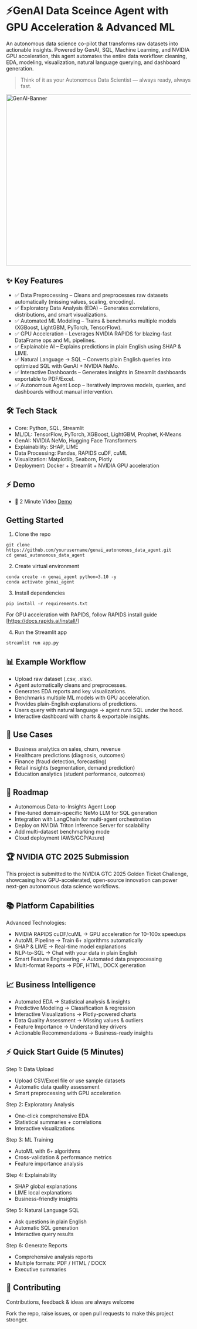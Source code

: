 # ⚡GenAI Data Sceince Agent with GPU Acceleration & Advanced ML

An autonomous data science co-pilot that transforms raw datasets into actionable insights.
Powered by GenAI, SQL, Machine Learning, and NVIDIA GPU acceleration, this agent automates the entire data workflow: cleaning, EDA, modeling, visualization, natural language querying, and dashboard generation.

> Think of it as your Autonomous Data Scientist — always ready, always fast.
<img width="1024" height="466" alt="GenAI-Banner" src="https://github.com/user-attachments/assets/897b5900-df95-4948-96f9-98f4bf1fea62" />

## ✨ Key Features
- ✅ Data Preprocessing – Cleans and preprocesses raw datasets automatically (missing values, scaling, encoding).
- ✅ Exploratory Data Analysis (EDA) – Generates correlations, distributions, and smart visualizations.
- ✅ Automated ML Modeling – Trains & benchmarks multiple models (XGBoost, LightGBM, PyTorch, TensorFlow).
- ✅ GPU Acceleration – Leverages NVIDIA RAPIDS for blazing-fast DataFrame ops and ML pipelines.
- ✅ Explainable AI – Explains predictions in plain English using SHAP & LIME.
- ✅ Natural Language → SQL – Converts plain English queries into optimized SQL with GenAI + NVIDIA NeMo.
- ✅ Interactive Dashboards – Generates insights in Streamlit dashboards exportable to PDF/Excel.
- ✅ Autonomous Agent Loop – Iteratively improves models, queries, and dashboards without manual intervention.

## 🛠️ Tech Stack
- Core: Python, SQL, Streamlit
- ML/DL: TensorFlow, PyTorch, XGBoost, LightGBM, Prophet, K-Means
- GenAI: NVIDIA NeMo, Hugging Face Transformers
- Explainability: SHAP, LIME
- Data Processing: Pandas, RAPIDS cuDF, cuML
- Visualization: Matplotlib, Seaborn, Plotly
- Deployment: Docker + Streamlit + NVIDIA GPU acceleration

## ⚡ Demo
- 🎥 2 Minute Video
<a href="https://github.com/shakeel-data/genai-autonomous-data-agent/blob/main/demo/Demo-video.mp4">Demo</a>

## Getting Started
1. Clone the repo
```terminal
git clone https://github.com/yourusername/genai_autonomous_data_agent.git
cd genai_autonomous_data_agent
```

2. Create virtual environment
```terminal
conda create -n genai_agent python=3.10 -y
conda activate genai_agent
```

3. Install dependencies
```terminal
pip install -r requirements.txt
```
For GPU acceleration with RAPIDS, follow RAPIDS install guide [https://docs.rapids.ai/install/]

4. Run the Streamlit app
```terminal
streamlit run app.py
```

## 📊 Example Workflow
- Upload raw dataset (.csv, .xlsx).
- Agent automatically cleans and preprocesses.
- Generates EDA reports and key visualizations.
- Benchmarks multiple ML models with GPU acceleration.
- Provides plain-English explanations of predictions.
- Users query with natural language → agent runs SQL under the hood.
- Interactive dashboard with charts & exportable insights.

## 📌 Use Cases
- Business analytics on sales, churn, revenue
- Healthcare predictions (diagnosis, outcomes)
- Finance (fraud detection, forecasting)
- Retail insights (segmentation, demand prediction)
- Education analytics (student performance, outcomes)

## 🔮 Roadmap
 - Autonomous Data-to-Insights Agent Loop
 - Fine-tuned domain-specific NeMo LLM for SQL generation
 - Integration with LangChain for multi-agent orchestration
 - Deploy on NVIDIA Triton Inference Server for scalability
 - Add multi-dataset benchmarking mode
 - Cloud deployment (AWS/GCP/Azure)

## 🏆 NVIDIA GTC 2025 Submission
This project is submitted to the NVIDIA GTC 2025 Golden Ticket Challenge, showcasing how GPU-accelerated, open-source innovation can power next-gen autonomous data science workflows.

## 📚 Platform Capabilities
Advanced Technologies:
- NVIDIA RAPIDS cuDF/cuML → GPU acceleration for 10–100x speedups
- AutoML Pipeline → Train 6+ algorithms automatically
- SHAP & LIME → Real-time model explanations
- NLP-to-SQL → Chat with your data in plain English
- Smart Feature Engineering → Automated data preprocessing
- Multi-format Reports → PDF, HTML, DOCX generation

## 📈 Business Intelligence
- Automated EDA → Statistical analysis & insights
- Predictive Modeling → Classification & regression
- Interactive Visualizations → Plotly-powered charts
- Data Quality Assessment → Missing values & outliers
- Feature Importance → Understand key drivers
- Actionable Recommendations → Business-ready insights

## ⚡ Quick Start Guide (5 Minutes)
Step 1: Data Upload
- Upload CSV/Excel file or use sample datasets
- Automatic data quality assessment
- Smart preprocessing with GPU acceleration

Step 2: Exploratory Analysis
- One-click comprehensive EDA
- Statistical summaries + correlations
- Interactive visualizations

Step 3: ML Training
- AutoML with 6+ algorithms
- Cross-validation & performance metrics
- Feature importance analysis

Step 4: Explainability
- SHAP global explanations
- LIME local explanations
- Business-friendly insights

Step 5: Natural Language SQL
- Ask questions in plain English
- Automatic SQL generation
- Interactive query results

Step 6: Generate Reports
- Comprehensive analysis reports
- Multiple formats: PDF / HTML / DOCX
- Executive summaries

## 🤝 Contributing

Contributions, feedback & ideas are always welcome

Fork the repo, raise issues, or open pull requests to make this project stronger.
